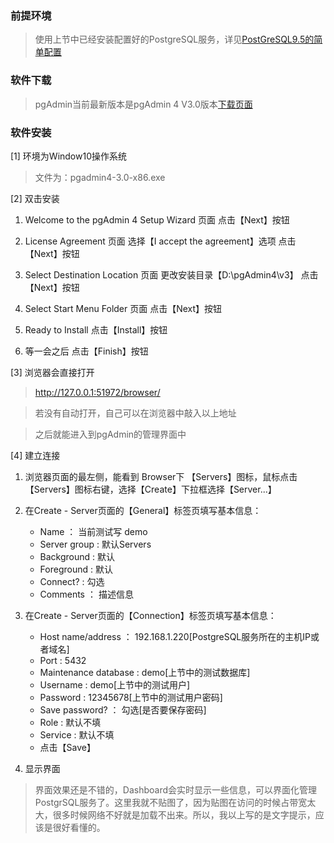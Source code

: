 ### 前提环境

> 使用上节中已经安装配置好的PostgreSQL服务，详见[PostGreSQL9.5的简单配置](https://github.com/ItdeerLab/itdeerlab-notes/blob/notes/PostGresql/UserGuide/PostGreSQL9.5%E7%9A%84%E7%AE%80%E5%8D%95%E9%85%8D%E7%BD%AE.md)

### 软件下载

> pgAdmin当前最新版本是pgAdmin 4 V3.0版本[下载页面](https://www.pgadmin.org/download/pgadmin-4-windows/)

### 软件安装

[1] 环境为Window10操作系统

> 文件为：pgadmin4-3.0-x86.exe

[2] 双击安装

1. Welcome to the pgAdmin 4 Setup Wizard 页面 点击【Next】按钮

2. License Agreement 页面 选择【I accept the agreement】选项 点击【Next】按钮

3. Select Destination Location 页面 更改安装目录【D:\pgAdmin4\v3】 点击【Next】按钮

4. Select Start Menu Folder 页面 点击【Next】按钮

5. Ready to Install 点击【Install】按钮

6. 等一会之后 点击【Finish】按钮

[3] 浏览器会直接打开

> http://127.0.0.1:51972/browser/

> 若没有自动打开，自己可以在浏览器中敲入以上地址

> 之后就能进入到pgAdmin的管理界面中

[4] 建立连接

1. 浏览器页面的最左侧，能看到 Browser下 【Servers】图标，鼠标点击【Servers】图标右键，选择【Create】下拉框选择【Server...】

2. 在Create - Server页面的【General】标签页填写基本信息：
     - Name ：          当前测试写 demo
     - Server group :   默认Servers
     - Background :     默认
     - Foreground :     默认
     - Connect? :       勾选
     - Comments ：      描述信息

3. 在Create - Server页面的【Connection】标签页填写基本信息：
     - Host name/address ：      192.168.1.220[PostgreSQL服务所在的主机IP或者域名]
     - Port :                    5432
     - Maintenance database :    demo[上节中的测试数据库]
     - Username :                demo[上节中的测试用户]
     - Password :                12345678[上节中的测试用户密码]
     - Save password? ：         勾选[是否要保存密码]
     - Role :                    默认不填
     - Service :                 默认不填
     - 点击【Save】
4. 显示界面

> 界面效果还是不错的，Dashboard会实时显示一些信息，可以界面化管理PostgrSQL服务了。这里我就不贴图了，因为贴图在访问的时候占带宽太大，很多时候网络不好就是加载不出来。所以，我以上写的是文字提示，应该是很好看懂的。
